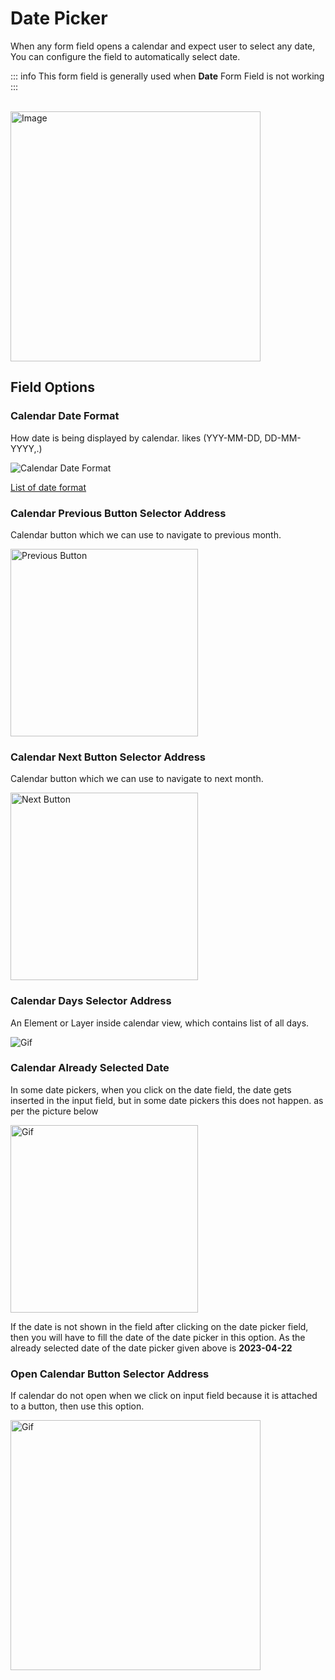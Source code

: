 # Date Picker

When any form field opens a calendar and expect user to select any date, You can configure the field to automatically select date.

::: info
This form field is generally used when **Date** Form Field is not working
:::

<br>
<img src="/image/date-picker-01.png" width="400" alt="Image">

## Field Options

### Calendar Date Format

How date is being displayed by calendar. likes (YYY-MM-DD, DD-MM-YYYY,.)

<img src="/image/date-picker-02.png" alt="Calendar Date Format">

[List of date format](https://day.js.org/docs/en/display/format#list-of-all-available-formats)

### Calendar Previous Button Selector Address

Calendar button which we can use to navigate to previous month.

<img src="/image/date-picker-03.png" width="300" alt="Previous Button">

### Calendar Next Button Selector Address

Calendar button which we can use to navigate to next month.

<img src="/image/date-picker-04.png" width="300" alt="Next Button">

### Calendar Days Selector Address

An Element or Layer inside calendar view, which contains list of all days.

<img src="/image/date-picker-05.gif" alt="Gif">

### Calendar Already Selected Date

In some date pickers, when you click on the date field, the date gets inserted in the input field, but in some date pickers this does not happen. as per the picture below

<img src="/image/date-picker-06.gif" width="300" alt="Gif">

If the date is not shown in the field after clicking on the date picker field, then you will have to fill the date of the date picker in this option. As the already selected date of the date picker given above is **2023-04-22**

### Open Calendar Button Selector Address

If calendar do not open when we click on input field because it is attached to a button, then use this option.

<img src="/image/date-picker-07.gif" width="400" alt="Gif">